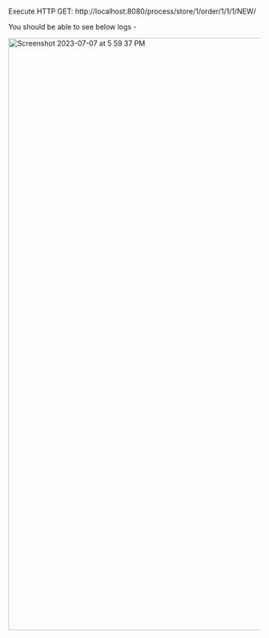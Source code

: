 #

Execute HTTP GET: http://localhost:8080/process/store/1/order/1/1/1/NEW/

You should be able to see below logs - 

<img width="1182" alt="Screenshot 2023-07-07 at 5 59 37 PM" src="https://github.com/javaHelper/Spring-Messaging-with-JMS/assets/54174687/5d034e66-3eb9-46af-9347-d3584beaf13a">

